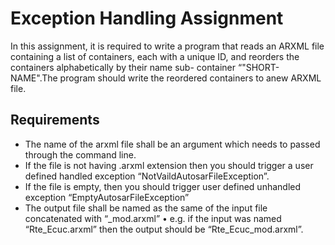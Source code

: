 # Exception Handling Assignment

In this assignment, it is required to write a program that reads an ARXML file containing a list of containers, each with a unique ID, and reorders the containers alphabetically by their name sub- container “"SHORT-NAME".The program should write the reordered containers to anew ARXML file.
## Requirements
- The name of the arxml file shall be an argument which needs to passed through the command line.
- If the file is not having .arxml extension then you should trigger a user defined handled exception “NotVaildAutosarFileException”.
- If the file is empty, then you should trigger user defined unhandled exception “EmptyAutosarFileException”
- The output file shall be named as the same of the input file concatenated with “_mod.arxml” • e.g. if the input was named “Rte_Ecuc.arxml” then the output should be
“Rte_Ecuc_mod.arxml”.
